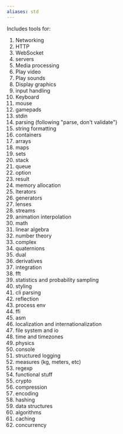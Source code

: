```yaml
---
aliases: std
---
```


Includes tools for:
1. Networking
  1. HTTP
  2. WebSocket
  3. servers
2. Media processing
  1. Play video
  2. Play sounds
  3. Display graphics
3. input handling
  1. Keyboard
  2. mouse
  3. gamepads
  4. stdin
4. parsing (following "parse, don't validate")
5. string formatting
6. containers
  1. arrays
  2. maps
  3. sets
  4. stack
  5. queue
  6. option
  7. result
7. memory allocation
8. Iterators
9. generators
10. lenses
11. streams
12. animation interpolation
13. math
  14. linear algebra
  15. number theory
  16. complex
  17. quaternions
  18. dual
  19. derivatives
  20. integration
  21. fft
  22. statistics and probability sampling
14. styling
15. cli parsing
16. reflection 
17. process env
18. ffi
19. asm
20. localization and internationalization 
21. file system and io
22. time and timezones
23. physics
24. console
25. structured logging
26. measures (kg, meters, etc)
27. regexp
28. functional stuff
29. crypto
30. compression
31. encoding
32. hashing
33. data structures
34. algorithms
35. caching
36. concurrency